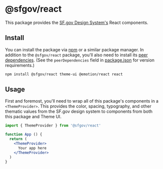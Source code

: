 # @sfgov/react

This package provides the [SF.gov Design System's][website] React components.

## Install

You can install the package via [npm] or a similar package manager. In addition to the `@sfgov/react` package, you'll also need to install its [peer dependencies]. (See the `peerDependencies` field in [package.json](./package.json) for version requirements.)

```sh
npm install @sfgov/react theme-ui @emotion/react react
```

## Usage

First and foremost, you'll need to wrap all of this package's components in a `<ThemeProvider>`. This provides the color, spacing, typography, and other thematic values from the SF.gov design system to components from both this package and Theme UI.

```jsx
import { ThemeProvider } from '@sfgov/react'

function App () {
  return (
    <ThemeProvider>
      Your app here
    </ThemeProvider>
  )
}
```

[npm]: https://npmjs.com
[peer dependencies]: https://nodejs.org/es/blog/npm/peer-dependencies/
[website]: https://design-system.sf.gov
